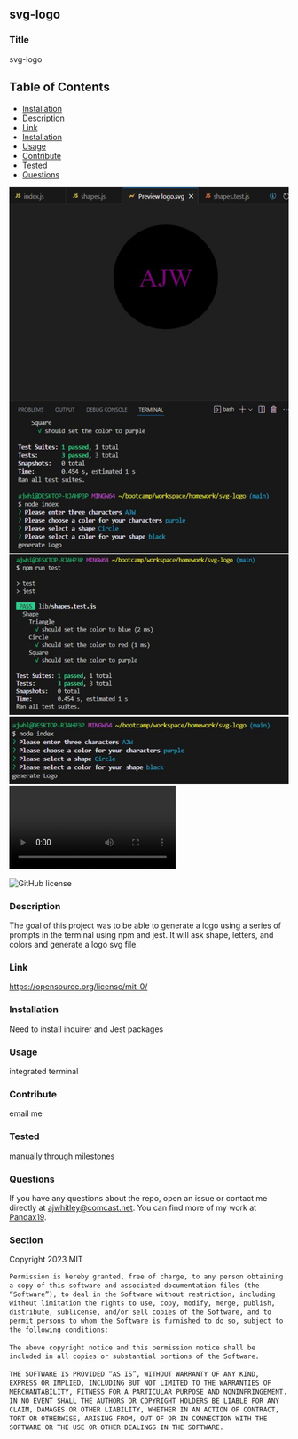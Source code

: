 ## svg-logo

### Title

svg-logo

## Table of Contents 

* [Installation](#installation)
* [Description](#description)
* [Link](#link)
* [Installation](#installation)
* [Usage](#usage)
* [Contribute](#contribute)
* [Tested](#tested)
* [Questions](#questions)

![screenshot](./lib/images/svglogo.JPG)
![screenshot](./lib/images/svgTest.JPG)
![screenshot](./lib/images/svgtext.JPG)
![screenshot](./lib/images/SVG-logo-video.mp4)


    
![GitHub license](https://img.shields.io/badge/license-MIT-blue.svg)
    
### Description
    
The goal of this project was to be able to generate a logo using a series of prompts in the terminal using npm  and jest. It will ask shape, letters, and colors and generate a logo svg file.
    
### Link

https://opensource.org/license/mit-0/

### Installation

Need to install inquirer and Jest packages

### Usage

integrated terminal

### Contribute

email me

### Tested

manually through milestones

### Questions

If you have any questions about the repo, open an issue or contact me directly at ajwhitley@comcast.net. You can find more of my work at [Pandax19](https://github.com/Pandax19/).


### Section 

Copyright 2023 MIT

    Permission is hereby granted, free of charge, to any person obtaining a copy of this software and associated documentation files (the “Software”), to deal in the Software without restriction, including without limitation the rights to use, copy, modify, merge, publish, distribute, sublicense, and/or sell copies of the Software, and to permit persons to whom the Software is furnished to do so, subject to the following conditions:
    
    The above copyright notice and this permission notice shall be included in all copies or substantial portions of the Software.
    
    THE SOFTWARE IS PROVIDED “AS IS”, WITHOUT WARRANTY OF ANY KIND, EXPRESS OR IMPLIED, INCLUDING BUT NOT LIMITED TO THE WARRANTIES OF MERCHANTABILITY, FITNESS FOR A PARTICULAR PURPOSE AND NONINFRINGEMENT. IN NO EVENT SHALL THE AUTHORS OR COPYRIGHT HOLDERS BE LIABLE FOR ANY CLAIM, DAMAGES OR OTHER LIABILITY, WHETHER IN AN ACTION OF CONTRACT, TORT OR OTHERWISE, ARISING FROM, OUT OF OR IN CONNECTION WITH THE SOFTWARE OR THE USE OR OTHER DEALINGS IN THE SOFTWARE.